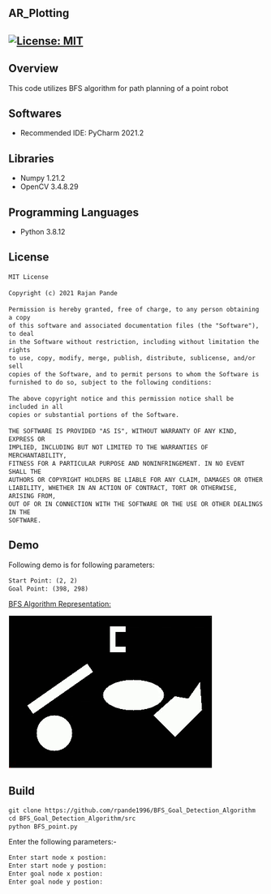 ## AR_Plotting
[![License: MIT](https://img.shields.io/badge/License-MIT-green.svg)](https://opensource.org/licenses/MIT)
---
## Overview

This code utilizes BFS algorithm for path planning of a point robot

## Softwares

* Recommended IDE: PyCharm 2021.2

## Libraries

* Numpy 1.21.2
* OpenCV 3.4.8.29

## Programming Languages

* Python 3.8.12

## License 

```
MIT License

Copyright (c) 2021 Rajan Pande

Permission is hereby granted, free of charge, to any person obtaining a copy
of this software and associated documentation files (the "Software"), to deal
in the Software without restriction, including without limitation the rights
to use, copy, modify, merge, publish, distribute, sublicense, and/or sell
copies of the Software, and to permit persons to whom the Software is
furnished to do so, subject to the following conditions:

The above copyright notice and this permission notice shall be included in all
copies or substantial portions of the Software.

THE SOFTWARE IS PROVIDED "AS IS", WITHOUT WARRANTY OF ANY KIND, EXPRESS OR
IMPLIED, INCLUDING BUT NOT LIMITED TO THE WARRANTIES OF MERCHANTABILITY,
FITNESS FOR A PARTICULAR PURPOSE AND NONINFRINGEMENT. IN NO EVENT SHALL THE
AUTHORS OR COPYRIGHT HOLDERS BE LIABLE FOR ANY CLAIM, DAMAGES OR OTHER
LIABILITY, WHETHER IN AN ACTION OF CONTRACT, TORT OR OTHERWISE, ARISING FROM,
OUT OF OR IN CONNECTION WITH THE SOFTWARE OR THE USE OR OTHER DEALINGS IN THE 
SOFTWARE.
```

## Demo

Following demo is for following parameters:
```
Start Point: (2, 2)
Goal Point: (398, 298)
```

[BFS Algorithm Representation:](https://youtu.be/TMX1K3Uoy5Q)

![ezgif com-gif-maker](https://github.com/rpande1996/BFS_Goal_Detection_Algorithm/blob/main/media/gif/output.gif)

## Build

```
git clone https://github.com/rpande1996/BFS_Goal_Detection_Algorithm
cd BFS_Goal_Detection_Algorithm/src
python BFS_point.py
```
Enter the following parameters:-
```
Enter start node x postion:
Enter start node y postion:
Enter goal node x postion:
Enter goal node y postion:
```
